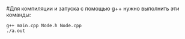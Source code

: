 #Для компиляции и запуска с помощью g++ нужно выполнить эти команды:
```
g++ main.cpp Node.h Node.cpp
./a.out
```
